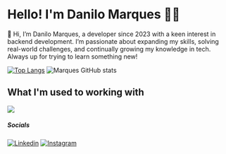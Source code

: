 # Hello! I'm Danilo Marques 🙋‍♂️

👋 Hi, I’m Danilo Marques, a developer since 2023 with a keen interest in backend development. I’m passionate about expanding my skills, solving real-world challenges, and continually growing my knowledge in tech. Always up for trying to learn something new!
<br>

[![Top Langs](https://github-readme-stats.vercel.app/api/top-langs/?username=marques444&layout=donut&theme=onedark)](https://github.com/marques444/github-readme-stats)
![Marques GitHub stats](https://github-readme-stats.vercel.app/api?username=marques444&show_icons=true&theme=onedark)

## What I'm used to working with
<div style="display: inlione_block">
   <p align="left">
      <img src="https://skillicons.dev/icons?i=java,python,go,aws,docker,postgres,unreal" />
    </p>
</div>

##### Socials

[![Linkedin](https://img.shields.io/badge/LinkedIn-0077B5?style=for-the-badge&logo=linkedin&logoColor=white)](https://www.linkedin.com/in/danilo-marques-195a96288/)
[![Instagram](https://img.shields.io/badge/Instagram-E4405F?style=for-the-badge&logo=instagram&logoColor=white)](https://www.instagram.com/_mwrques/)

